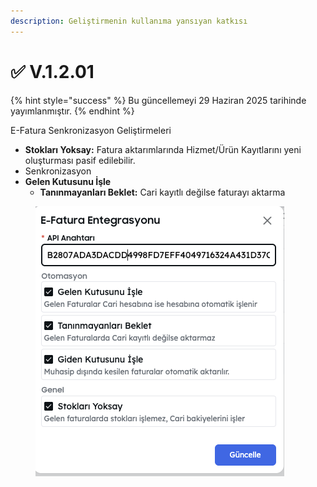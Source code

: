 ```yaml
---
description: Geliştirmenin kullanıma yansıyan katkısı
---
```


# ✅ V.1.2.01

{% hint style="success" %}
Bu güncellemeyi 29 Haziran 2025 tarihinde yayımlanmıştır.
{% endhint %}

E-Fatura Senkronizasyon Geliştirmeleri

* **Stokları Yoksay:** Fatura aktarımlarında Hizmet/Ürün Kayıtlarını yeni oluşturması pasif edilebilir.
* Senkronizasyon
* **Gelen Kutusunu İşle**
  * **Tanınmayanları Beklet:** Cari kayıtlı değilse faturayı aktarma



<div align="left"><figure><img src="../../.gitbook/assets/Ekran Resmi 2025-06-29 22.32.48.png" alt=""><figcaption></figcaption></figure></div>
